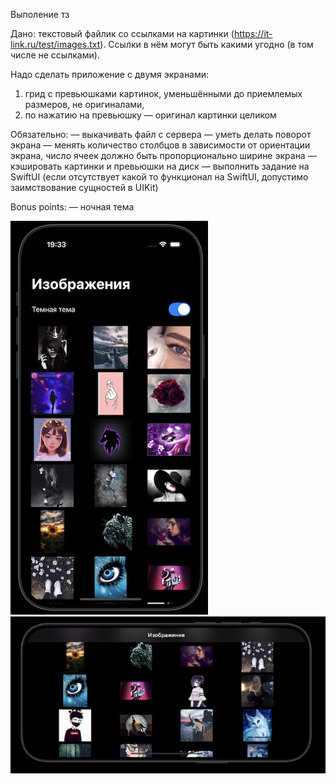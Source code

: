 Выполение тз


Дано: текстовый файлик со ссылками на картинки (https://it-link.ru/test/images.txt).
Ссылки в нём могут быть какими угодно (в том числе не ссылками).

Надо сделать приложение с двумя экранами:

1) грид с превьюшками картинок, уменьшёнными до приемлемых размеров, не оригиналами,
2) по нажатию на превьюшку — оригинал картинки целиком

Обязательно:
— выкачивать файл с сервера
— уметь делать поворот экрана
— менять количество столбцов в зависимости от ориентации экрана, число ячеек должно быть пропорционально ширине экрана
— кэшировать картинки и превьюшки на диск
— выполнить задание на SwiftUI (если отсутствует какой то функционал на SwiftUI, допустимо заимствование сущностей в UIKit) 

Bonus points:
— ночная тема

![скришот 1](https://github.com/Jem1s-git/ImageLoader/blob/main/screen-shot.png)
![скришот 2](https://github.com/Jem1s-git/ImageLoader/blob/main/screen-shot2.png)
